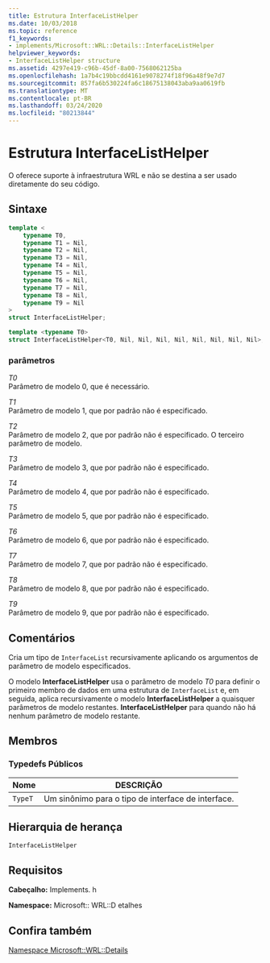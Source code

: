 ```yaml
---
title: Estrutura InterfaceListHelper
ms.date: 10/03/2018
ms.topic: reference
f1_keywords:
- implements/Microsoft::WRL::Details::InterfaceListHelper
helpviewer_keywords:
- InterfaceListHelper structure
ms.assetid: 4297e419-c96b-45df-8a00-7568062125ba
ms.openlocfilehash: 1a7b4c19bbcdd4161e9078274f18f96a48f9e7d7
ms.sourcegitcommit: 857fa6b530224fa6c18675138043aba9aa0619fb
ms.translationtype: MT
ms.contentlocale: pt-BR
ms.lasthandoff: 03/24/2020
ms.locfileid: "80213844"
---
```

# <a name="interfacelisthelper-structure"></a>Estrutura InterfaceListHelper

O oferece suporte à infraestrutura WRL e não se destina a ser usado diretamente do seu código.

## <a name="syntax"></a>Sintaxe

```cpp
template <
    typename T0,
    typename T1 = Nil,
    typename T2 = Nil,
    typename T3 = Nil,
    typename T4 = Nil,
    typename T5 = Nil,
    typename T6 = Nil,
    typename T7 = Nil,
    typename T8 = Nil,
    typename T9 = Nil
>
struct InterfaceListHelper;

template <typename T0>
struct InterfaceListHelper<T0, Nil, Nil, Nil, Nil, Nil, Nil, Nil, Nil>;
```

### <a name="parameters"></a>parâmetros

*T0*<br/>
Parâmetro de modelo 0, que é necessário.

*T1*<br/>
Parâmetro de modelo 1, que por padrão não é especificado.

*T2*<br/>
Parâmetro de modelo 2, que por padrão não é especificado. O terceiro parâmetro de modelo.

*T3*<br/>
Parâmetro de modelo 3, que por padrão não é especificado.

*T4*<br/>
Parâmetro de modelo 4, que por padrão não é especificado.

*T5*<br/>
Parâmetro de modelo 5, que por padrão não é especificado.

*T6*<br/>
Parâmetro de modelo 6, que por padrão não é especificado.

*T7*<br/>
Parâmetro de modelo 7, que por padrão não é especificado.

*T8*<br/>
Parâmetro de modelo 8, que por padrão não é especificado.

*T9*<br/>
Parâmetro de modelo 9, que por padrão não é especificado.

## <a name="remarks"></a>Comentários

Cria um tipo de `InterfaceList` recursivamente aplicando os argumentos de parâmetro de modelo especificados.

O modelo **InterfaceListHelper** usa o parâmetro de modelo *T0* para definir o primeiro membro de dados em uma estrutura de `InterfaceList` e, em seguida, aplica recursivamente o modelo **InterfaceListHelper** a quaisquer parâmetros de modelo restantes. **InterfaceListHelper** para quando não há nenhum parâmetro de modelo restante.

## <a name="members"></a>Membros

### <a name="public-typedefs"></a>Typedefs Públicos

|Nome|DESCRIÇÃO|
|----------|-----------------|
|`TypeT`|Um sinônimo para o tipo de interface de interface.|

## <a name="inheritance-hierarchy"></a>Hierarquia de herança

`InterfaceListHelper`

## <a name="requirements"></a>Requisitos

**Cabeçalho:** Implements. h

**Namespace:** Microsoft:: WRL::D etalhes

## <a name="see-also"></a>Confira também

[Namespace Microsoft::WRL::Details](microsoft-wrl-details-namespace.md)
